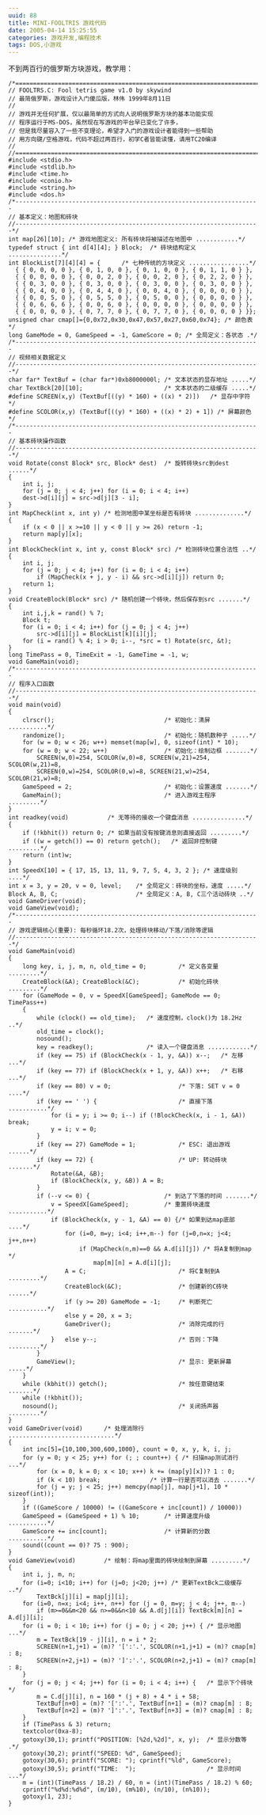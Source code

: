 ```yaml
---
uuid: 88
title: MINI-FOOLTRIS 游戏代码
date: 2005-04-14 15:25:55
categories: 游戏开发,编程技术
tags: DOS,小游戏
---
```

不到两百行的俄罗斯方块游戏，教学用：

    /*=====================================================================
    // FOOLTRS.C: Fool tetris game v1.0 by skywind
    // 最简俄罗斯，游戏设计入门傻瓜版，林伟 1999年8月11日
    //
    // 游戏并无任何扩展，仅以最简单的方式向人说明俄罗斯方块的基本功能实现
    // 程序运行于MS-DOS，虽然现在写游戏的平台早已变化了许多，
    // 但是我尽量容入了一些不变理论，希望才入门的游戏设计者能得到一些帮助
    // 用方向键/空格游戏，代码不超过两百行，初学C者皆能读懂，请用TC20编译
    //
    //=====================================================================*/
    #include <stdio.h>
    #include <stdlib.h>
    #include <time.h>
    #include <conio.h>
    #include <string.h>
    #include <dos.h>
    /*---------------------------------------------------------------------
    // 基本定义：地图和砖块
    //---------------------------------------------------------------------*/
    int map[26][10]; /* 游戏地图定义: 所有砖块将被描述在地图中 ............*/
    typedef struct { int d[4][4]; } Block;  /* 砖块结构定义 ...............*/
    int BlockList[7][4][4] = {      /* 七种传统的方块定义 .................*/
      { { 0, 0, 0, 0 }, { 0, 1, 0, 0 }, { 0, 1, 0, 0 }, { 0, 1, 1, 0 } },
      { { 0, 0, 0, 0 }, { 0, 0, 2, 0 }, { 0, 0, 2, 0 }, { 0, 2, 2, 0 } },
      { { 0, 3, 0, 0 }, { 0, 3, 0, 0 }, { 0, 3, 0, 0 }, { 0, 3, 0, 0 } },
      { { 0, 4, 0, 0 }, { 0, 4, 4, 0 }, { 0, 0, 4, 0 }, { 0, 0, 0, 0 } },
      { { 0, 0, 5, 0 }, { 0, 5, 5, 0 }, { 0, 5, 0, 0 }, { 0, 0, 0, 0 } },
      { { 0, 6, 6, 6 }, { 0, 0, 6, 0 }, { 0, 0, 0, 0 }, { 0, 0, 0, 0 } },
      { { 0, 0, 0, 0 }, { 0, 7, 7, 0 }, { 0, 7, 7, 0 }, { 0, 0, 0, 0 } }};
    unsigned char cmap[]={0,0x72,0x30,0x47,0x57,0x27,0x60,0x74}; /* 颜色表 */
    long GameMode = 0, GameSpeed = -1, GameScore = 0; /* 全局定义：各状态 .*/
    /*---------------------------------------------------------------------
    // 视频相关数据定义
    //---------------------------------------------------------------------*/
    char far* TextBuf = (char far*)0xb8000000l; /* 文本状态的显存地址 .....*/
    char TextBck[20][10];                       /* 文本状态的二级缓存 .....*/
    #define SCREEN(x,y) (TextBuf[((y) * 160) + ((x) * 2)])   /* 显存中字符 */
    #define SCOLOR(x,y) (TextBuf[((y) * 160) + ((x) * 2) + 1]) /* 屏幕颜色 */
    /*---------------------------------------------------------------------
    // 基本砖块操作函数
    //---------------------------------------------------------------------*/
    void Rotate(const Block* src, Block* dest)  /* 旋转砖块src到dest ......*/
    {
        int i, j;
        for (j = 0; j < 4; j++) for (i = 0; i < 4; i++)
        dest->d[i][j] = src->d[j][3 - i];
    }
    int MapCheck(int x, int y) /* 检测地图中某坐标是否有砖块 ..............*/
    {
        if (x < 0 || x >=10 || y < 0 || y >= 26) return -1;
        return map[y][x];
    }
    int BlockCheck(int x, int y, const Block* src) /* 检测砖块位置合法性 ..*/
    {
        int i, j;
        for (j = 0; j < 4; j++) for (i = 0; i < 4; i++)
            if (MapCheck(x + j, y - i) && src->d[i][j]) return 0;
        return 1;
    }
    void CreateBlock(Block* src) /* 随机创建一个砖块，然后保存到src .......*/
    {
        int i,j,k = rand() % 7;
        Block t;
        for (i = 0; i < 4; i++) for (j = 0; j < 4; j++)
            src->d[i][j] = BlockList[k][i][j];
        for (i = rand() % 4; i > 0; i--, *src = t) Rotate(src, &t);
    }
    long TimePass = 0, TimeExit = -1, GameTime = -1, w;
    void GameMain(void);
    /*---------------------------------------------------------------------
    // 程序入口函数
    //---------------------------------------------------------------------*/
    void main(void)
    {
        clrscr();                               /* 初始化：清屏 ...........*/
        randomize();                            /* 初始化：随机数种子 .....*/
        for (w = 0; w < 26; w++) memset(map[w], 0, sizeof(int) * 10);
        for (w = 0; w < 22; w++)                /* 初始化：绘制边框 .......*/
            SCREEN(w,0)=254, SCOLOR(w,0)=8, SCREEN(w,21)=254, SCOLOR(w,21)=8,
            SCREEN(0,w)=254, SCOLOR(0,w)=8, SCREEN(21,w)=254, SCOLOR(21,w)=8;
        GameSpeed = 2;                          /* 初始化：设置速度 .......*/
        GameMain();                             /* 进入游戏主程序 .........*/
    }
    int readkey(void)           /* 无等待的接收一个键盘消息 ...............*/
    {
        if (!kbhit()) return 0; /* 如果当前没有按键消息则直接返回 .........*/
        if ((w = getch()) == 0) return getch();   /* 返回非控制键 .........*/
        return (int)w;
    }
    int SpeedX[10] = { 17, 15, 13, 11, 9, 7, 5, 4, 3, 2 }; /* 速度级别 ....*/
    int x = 3, y = 20, v = 0, level;    /* 全局定义：砖块的坐标，速度 .....*/
    Block A, B, C;                      /* 全局定义：A, B, C三个活动砖块 ..*/
    void GameDriver(void);
    void GameView(void);
    /*---------------------------------------------------------------------
    // 游戏逻辑核心(重要): 每秒循环18.2次，处理砖块移动/下落/消除等逻辑
    //---------------------------------------------------------------------*/
    void GameMain(void)
    {
        long key, i, j, m, n, old_time = 0;         /* 定义各变量 .........*/
        CreateBlock(&A); CreateBlock(&C);           /* 初始化砖块 .........*/
        for (GameMode = 0, v = SpeedX[GameSpeed]; GameMode == 0; TimePass++)
        {
            while (clock() == old_time);   /* 速度控制，clock()为 18.2Hz ..*/
            old_time = clock();
            nosound();
            key = readkey();               /* 读入一个键盘消息 ............*/
            if (key == 75) if (BlockCheck(x - 1, y, &A)) x--;   /* 左移 ...*/
            if (key == 77) if (BlockCheck(x + 1, y, &A)) x++;   /* 右移 ...*/
            if (key == 80) v = 0;                   /* 下落: SET v = 0 ....*/
            if (key == ' ') {                       /* 直接下落 ...........*/
                for (i = y; i >= 0; i--) if (!BlockCheck(x, i - 1, &A)) break;
                y = i; v = 0;
            }
            if (key == 27) GameMode = 1;            /* ESC: 退出游戏 ......*/
            if (key == 72) {                        /* UP: 转动砖块 .......*/
                Rotate(&A, &B);
                if (BlockCheck(x, y, &B)) A = B;
            }
            if (--v <= 0) {                     /* 到达了下落的时间 .......*/
                v = SpeedX[GameSpeed];          /* 重置砖块速度 ...........*/
                if (BlockCheck(x, y - 1, &A) == 0) {/* 如果到达map底部 ....*/
                    for (i=0, m=y; i<4; i++,m--) for (j=0,n=x; j<4; j++,n++)
                        if (MapCheck(n,m)==0 && A.d[i][j]) /* 将A复制到map */
                            map[m][n] = A.d[i][j];
                    A = C;                          /* 将C复制到A .........*/
                    CreateBlock(&C);                /* 创建新的C砖块 ......*/
                    if (y >= 20) GameMode = -1;     /* 判断死亡 ...........*/
                    else y = 20, x = 3;
                    GameDriver();                   /* 消除完成的行 .......*/
                }   else y--;                       /* 否则：下降 .........*/
            }
            GameView();                             /* 显示: 更新屏幕 .....*/
        }
        while (kbhit()) getch();                    /* 按任意键结束 .......*/
        while (!kbhit());
        nosound();                                  /* 关闭扬声器 .........*/
    }
    void GameDriver(void)      /* 处理消除行 ..............................*/
    {
        int inc[5]={10,100,300,600,1000}, count = 0, x, y, k, i, j;
        for (y = 0; y < 25; y++) for (; ; count++) { /* 扫描map测试消行 ...*/
            for (x = 0, k = 0; x < 10; x++) k += (map[y][x])? 1 : 0;
            if (k < 10) break;              /* 计算一行是否可以消去 .......*/
            for (j = y; j < 25; j++) memcpy(map[j], map[j+1], 10 * sizeof(int));
        }
        if ((GameScore / 10000) != ((GameScore + inc[count]) / 10000))
        GameSpeed = (GameSpeed + 1) % 10;       /* 计算速度升级 ...........*/
        GameScore += inc[count];                /* 计算新的分数 ...........*/
        sound((count == 0)? 75 : 900);
    }
    void GameView(void)        /* 绘制：将map里面的砖块绘制到屏幕 .........*/
    {
        int i, j, m, n;
        for (i=0; i<10; i++) for (j=0; j<20; j++) /* 更新TextBck二级缓存 ..*/
            TextBck[j][i] = map[j][i];
        for (i=0, n=x; i<4; i++, n++) for (j = 0, m=y; j < 4; j++, m--)
            if (m>=0&&m<20 && n>=0&&n<10 && A.d[j][i]) TextBck[m][n] = A.d[j][i];
        for (i = 0; i < 10; i++) for (j = 0; j < 20; j++) { /* 显示地图 ...*/
            m = TextBck[19 - j][i], n = i * 2;
            SCREEN(n+1,j+1) = (m)? '[':'.', SCOLOR(n+1,j+1) = (m)? cmap[m] : 8;
            SCREEN(n+2,j+1) = (m)? ']':'.', SCOLOR(n+2,j+1) = (m)? cmap[m] : 8;
        }
        for (j = 0; j < 4; j++) for (i = 0; i < 4; i++) {   /* 显示下个砖块*/
            m = C.d[j][i], n = 160 * (j + 8) + 4 * i + 58;
            TextBuf[n+0] = (m)? '[':'.', TextBuf[n+1] = (m)? cmap[m] : 8;
            TextBuf[n+2] = (m)? ']':'.', TextBuf[n+3] = (m)? cmap[m] : 8;
        }
        if (TimePass & 3) return;
        textcolor(0xa-8);
        gotoxy(30,1); printf("POSITION: [%2d,%2d]", x, y);  /* 显示分数等 .*/
        gotoxy(30,2); printf("SPEED: %d", GameSpeed);
        gotoxy(30,6); printf("SCORE: "); cprintf("%ld", GameScore);
        gotoxy(30,5); printf("TIME:  ");                    /* 显示时间 ...*/
        m = (int)(TimePass / 18.2) / 60, n = (int)(TimePass / 18.2) % 60;
        cprintf("%d%d:%d%d", (m/10), (m%10), (n/10), (n%10));
        gotoxy(1, 23);
    }

